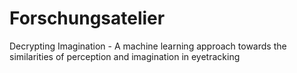 # Forschungsatelier
Decrypting Imagination - A machine learning approach towards the similarities of perception and imagination in eyetracking
